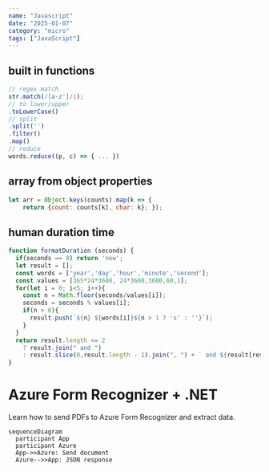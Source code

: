 ```yaml
---
name: "Javascript"
date: "2025-01-07"
category: "micro"
tags: ["JavaScript"]
---
```

## built in functions
```js
// regex match
str.match(/[a-z']/i);
// to lower/upper
.toLowerCase()
// split
.split('')
.filter()
.map()
// reduce
words.reduce((p, c) => { ... })
```
## array from object properties
```js
let arr = Object.keys(counts).map(k => {
    return {count: counts[k], char: k}; });
```
## human duration time
```js
function formatDuration (seconds) {
  if(seconds == 0) return 'now';
  let result = [];
  const words = ['year','day','hour','minute','second'];
  const values = [365*24*3600, 24*3600,3600,60,1];
  for(let i = 0; i<5; i++){
    const n = Math.floor(seconds/values[i]);
    seconds = seconds % values[i];
    if(n > 0){
      result.push(`${n} ${words[i]}${n > 1 ? 's' : ''}`);
    }
  }
  return result.length <= 2
    ? result.join(" and ")
    : result.slice(0,result.length - 1).join(", ") + ` and ${result[result.length-1]}`;
}
```

# Azure Form Recognizer + .NET
Learn how to send PDFs to Azure Form Recognizer and extract data.
```mermaid
sequenceDiagram
  participant App
  participant Azure
  App->>Azure: Send document
  Azure-->>App: JSON response
```